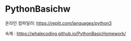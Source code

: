 # PythonBasichw

온라인 컴파일러: https://replit.com/languages/python3

숙제 : https://whalecoding.github.io/PythonBasicHomework/
